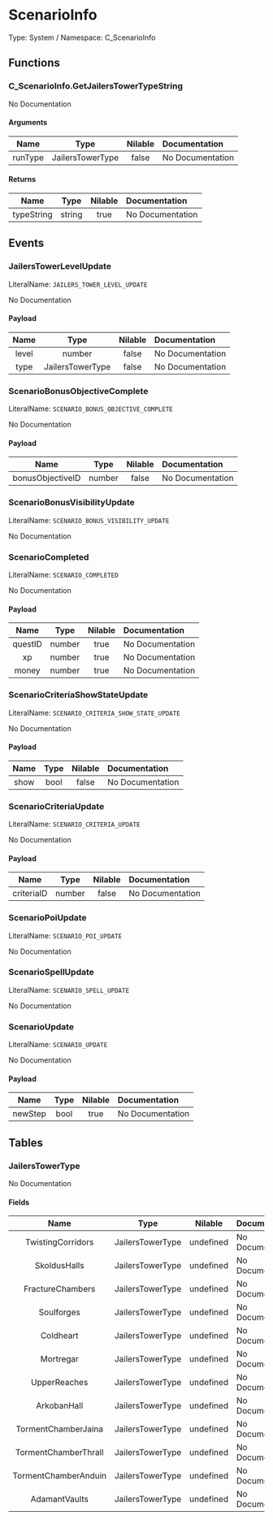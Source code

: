# ScenarioInfo

Type: System / Namespace: C_ScenarioInfo

## Functions

### C_ScenarioInfo.GetJailersTowerTypeString

No Documentation

#### Arguments
|Name|Type|Nilable|Documentation|
|:---:|:---:|:---:|:---|
|runType|JailersTowerType|false|No Documentation|
#### Returns
|Name|Type|Nilable|Documentation|
|:---:|:---:|:---:|:---|
|typeString|string|true|No Documentation|
## Events

### JailersTowerLevelUpdate
LiteralName: `JAILERS_TOWER_LEVEL_UPDATE`

No Documentation

#### Payload
|Name|Type|Nilable|Documentation|
|:---:|:---:|:---:|:---|
|level|number|false|No Documentation|
|type|JailersTowerType|false|No Documentation|
### ScenarioBonusObjectiveComplete
LiteralName: `SCENARIO_BONUS_OBJECTIVE_COMPLETE`

No Documentation

#### Payload
|Name|Type|Nilable|Documentation|
|:---:|:---:|:---:|:---|
|bonusObjectiveID|number|false|No Documentation|
### ScenarioBonusVisibilityUpdate
LiteralName: `SCENARIO_BONUS_VISIBILITY_UPDATE`

No Documentation

### ScenarioCompleted
LiteralName: `SCENARIO_COMPLETED`

No Documentation

#### Payload
|Name|Type|Nilable|Documentation|
|:---:|:---:|:---:|:---|
|questID|number|true|No Documentation|
|xp|number|true|No Documentation|
|money|number|true|No Documentation|
### ScenarioCriteriaShowStateUpdate
LiteralName: `SCENARIO_CRITERIA_SHOW_STATE_UPDATE`

No Documentation

#### Payload
|Name|Type|Nilable|Documentation|
|:---:|:---:|:---:|:---|
|show|bool|false|No Documentation|
### ScenarioCriteriaUpdate
LiteralName: `SCENARIO_CRITERIA_UPDATE`

No Documentation

#### Payload
|Name|Type|Nilable|Documentation|
|:---:|:---:|:---:|:---|
|criteriaID|number|false|No Documentation|
### ScenarioPoiUpdate
LiteralName: `SCENARIO_POI_UPDATE`

No Documentation

### ScenarioSpellUpdate
LiteralName: `SCENARIO_SPELL_UPDATE`

No Documentation

### ScenarioUpdate
LiteralName: `SCENARIO_UPDATE`

No Documentation

#### Payload
|Name|Type|Nilable|Documentation|
|:---:|:---:|:---:|:---|
|newStep|bool|true|No Documentation|
## Tables

### JailersTowerType

No Documentation

#### Fields
|Name|Type|Nilable|Documentation|
|:---:|:---:|:---:|:---|
|TwistingCorridors|JailersTowerType|undefined|No Documentation|
|SkoldusHalls|JailersTowerType|undefined|No Documentation|
|FractureChambers|JailersTowerType|undefined|No Documentation|
|Soulforges|JailersTowerType|undefined|No Documentation|
|Coldheart|JailersTowerType|undefined|No Documentation|
|Mortregar|JailersTowerType|undefined|No Documentation|
|UpperReaches|JailersTowerType|undefined|No Documentation|
|ArkobanHall|JailersTowerType|undefined|No Documentation|
|TormentChamberJaina|JailersTowerType|undefined|No Documentation|
|TormentChamberThrall|JailersTowerType|undefined|No Documentation|
|TormentChamberAnduin|JailersTowerType|undefined|No Documentation|
|AdamantVaults|JailersTowerType|undefined|No Documentation|